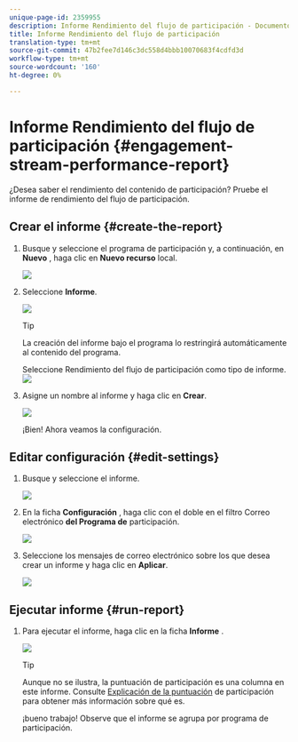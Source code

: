 ```yaml
---
unique-page-id: 2359955
description: Informe Rendimiento del flujo de participación - Documentos de marketing - Documentación del producto
title: Informe Rendimiento del flujo de participación
translation-type: tm+mt
source-git-commit: 47b2fee7d146c3dc558d4bbb10070683f4cdfd3d
workflow-type: tm+mt
source-wordcount: '160'
ht-degree: 0%

---
```



# Informe Rendimiento del flujo de participación {#engagement-stream-performance-report}

¿Desea saber el rendimiento del contenido de participación? Pruebe el informe de rendimiento del flujo de participación.

## Crear el informe {#create-the-report}

1. Busque y seleccione el programa de participación y, a continuación, en **Nuevo** , haga clic en **Nuevo recurso** local.

   ![](assets/localassetnutring.jpg)

1. Seleccione **Informe**.

   ![](assets/image2014-9-15-18-3a23-3a59.png)

   >[!TIP]
   >
   >La creación del informe bajo el programa lo restringirá automáticamente al contenido del programa.

   Seleccione Rendimiento del flujo de participación como tipo de informe.
   ![](assets/engagementreportchoose.png)

1. Asigne un nombre al informe y haga clic en **Crear**.

   ![](assets/image2014-9-15-18-3a24-3a23.png)

   ¡Bien! Ahora veamos la configuración.

## Editar configuración {#edit-settings}

1. Busque y seleccione el informe.

   ![](assets/engagementperformancereport.jpg)

1. En la ficha **Configuración** , haga clic con el doble en el filtro Correo electrónico **del Programa de** participación.

   ![](assets/image2014-9-15-18-3a25-3a4.png)

1. Seleccione los mensajes de correo electrónico sobre los que desea crear un informe y haga clic en **Aplicar**.

   ![](assets/engagementfilter.jpg)

## Ejecutar informe {#run-report}

1. Para ejecutar el informe, haga clic en la ficha **Informe** .

   ![](assets/image2014-9-15-18-3a25-3a15.png)

   >[!TIP]
   >
   >
   >Aunque no se ilustra, la puntuación de participación es una columna en este informe. Consulte [Explicación de la puntuación](understanding-the-engagement-score.md) de participación para obtener más información sobre qué es.

   ¡bueno trabajo! Observe que el informe se agrupa por programa de participación.


